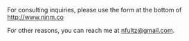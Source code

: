 <!-- njnmdoc: title="Contact"  -->

For consulting inquiries, please use the form at the bottom of http://www.njnm.co

For other reasons, you can reach me at nfultz@gmail.com.
